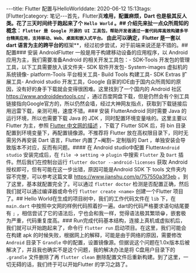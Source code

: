 ---title: Flutter 配置与HelloWorlddate: 2020-06-12 15:13tags: [Flutter]category: 笔记---首先，Flutter真**难用，配置麻烦，Dart 也是极其反人类。花了三天时间终于跑起来了个 `Hello World` 。## 介绍先来扯一点众所周知的概念： `Flutter 是 Google 开源的 UI 工具包，帮助开发者通过一套代码库高效构建多平台精美应用，支持移动、Web、桌面和嵌入式平台。` 由此可以确定，Flutter 是一套以 dart 语言为主的跨平台的**框架**，经过初步尝试，对于前端来说还是不错的。<!-- more-->## 配置### 安装 AndroidFlutter 一般是用于构建移动设备的应用程序，以 Android 应用为主，我们需要准备Android 的相关开发工具包：- SDK-Tools 开发包的管理工具，以下工具需要放入该文件夹- SDK 软件开发包- System-images 虚拟机的系统镜像- platform-Tools 平台相关工具- Build Tools 构建工具- SDK Extras 扩展工具- Android studio 开发工具，Google 自家的IDE由于国内众所周知的原因，没有好的身手下载就会变得很困难。这里找到了一个国内的 Android 社区 <https://www.androiddevtools.cn/> ，通过百度网盘下载，但是仍然会有个别工具链接指向Google官方的，所以仍然会墙，经过大神网友指点，获取到下载链接后用迅雷下载，亲测可用，速度不错。### 安装 FlutterAndroid 同时需要 Java 的运行环境，所以也需要下载 Java 的 JDK ，同时配置环境变量啥的。这里主要以 Flutter 为主，参照 [Flutter 中文网的描述](https://flutterchina.club/setup-windows/) ，下载了 Flutter SDK 后，将 bin 目录配置到环境变量下，再配置镜像源。不推荐将 Flutter 放在高权限目录下，同时无需另外再安装 Dart 语言，Flutter 内置了~阉割~ 定制版的 Dart ，单独安装会导致版本不对应，反而有问题。#### 在 Android studio中配置 Flutter`Android studio` 安装完成后，在 `file `-> `setting` -> `plugin` 中搜索 `Flutter` 及 `Dart` 插件。然后我们在控制台运行 `flutter doctor --android-licenses` 获取 Android 授权即可，但有可能在这一步出错，原因可能是Android SDK 下 tools 文件夹内容不完整，可以参考这篇文章 <https://www.jianshu.com/p/757550a3f3eb> 。到了这里，基本就配置完全了。可以通过 `flutter doctor` 检测是否配置正确，然后我们就可以通过编译器或命令行 `flutter create <name>` 创建一个Flutter 项目了。## Hello World在生成的项目树中，我们的工作代码文件在 `lib` 下，在 `main.dart` 中按照中文网的样例代码照着抄一遍。dart的代码严格要求语句结尾要有 `;` ，相信尝试了它的语法后，宁也会和我一样，觉得语法极其繁琐😁，嵌套极为严重，代码重复度高。### Run完成代码基本结构，连接上真机或虚拟机后，我们就可以开始跑起来了，命令行 `flutter run` 启动项目。在这里，我们可能会在构建 apk 的时候失败，根据网上的解释，可能是由于网络的原因，需要修改 `Android` 目录下 `Grandle` 中的配置，设置镜像源。但据说这个问题在1.0x版本后被解决了，并且我也确实不是这个问题，我的解决办法是将 C盘用户目录下的 `.grandle` 文件删除了再 `flutter clean` 删除配置文件后重新构建。到了这里，一切无碍的话，我们终于可以开始Flutter 的学习之路了。